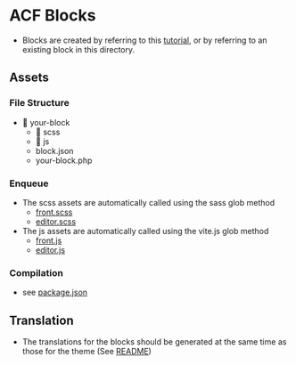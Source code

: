 # ACF Blocks

- Blocks are created by referring to this [tutorial](https://www.advancedcustomfields.com/resources/blocks/), or by referring to an existing block in this directory.

## Assets

### File Structure

- 📂 your-block
  - 📂 scss
  - 📂 js
  - block.json
  - your-block.php

### Enqueue

- The scss assets are automatically called using the sass glob method
  - [front.scss](../../assets/scss/front.scss)
  - [editor.scss](../../assets/scss/editor.scss)
- The js assets are automatically called using the vite.js glob method
  - [front.js](../../assets/js/front.js)
  - [editor.js](../../assets/js/editor.js)

### Compilation

- see [package.json](../../package.json)

## Translation

- The translations for the blocks should be generated at the same time as those for the theme (See [README](../../README.md#translation))
